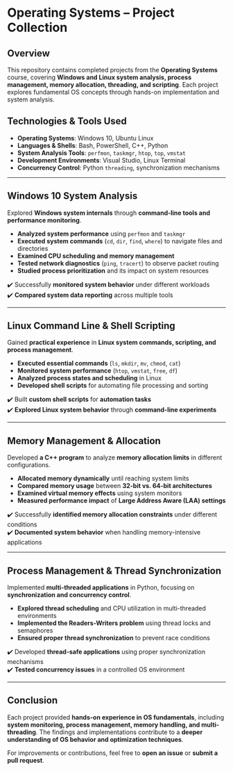 # Operating Systems – Project Collection

## Overview
This repository contains completed projects from the **Operating Systems** course, covering **Windows and Linux system analysis, process management, memory allocation, threading, and scripting**. Each project explores fundamental OS concepts through hands-on implementation and system analysis.

## Technologies & Tools Used
- **Operating Systems**: Windows 10, Ubuntu Linux
- **Languages & Shells**: Bash, PowerShell, C++, Python
- **System Analysis Tools**: `perfmon`, `taskmgr`, `htop`, `top`, `vmstat`
- **Development Environments**: Visual Studio, Linux Terminal
- **Concurrency Control**: Python `threading`, synchronization mechanisms

---

## Windows 10 System Analysis
Explored **Windows system internals** through **command-line tools and performance monitoring**.

- **Analyzed system performance** using `perfmon` and `taskmgr`
- **Executed system commands** (`cd`, `dir`, `find`, `where`) to navigate files and directories
- **Examined CPU scheduling and memory management**
- **Tested network diagnostics** (`ping`, `tracert`) to observe packet routing
- **Studied process prioritization** and its impact on system resources

✔️ Successfully **monitored system behavior** under different workloads  
✔️ **Compared system data reporting** across multiple tools  

---

## Linux Command Line & Shell Scripting
Gained **practical experience** in **Linux system commands, scripting, and process management**.

- **Executed essential commands** (`ls`, `mkdir`, `mv`, `chmod`, `cat`)
- **Monitored system performance** (`htop`, `vmstat`, `free`, `df`)
- **Analyzed process states and scheduling** in Linux
- **Developed shell scripts** for automating file processing and sorting

✔️ Built **custom shell scripts** for **automation tasks**  
✔️ **Explored Linux system behavior** through **command-line experiments**  

---

## Memory Management & Allocation
Developed **a C++ program** to analyze **memory allocation limits** in different configurations.

- **Allocated memory dynamically** until reaching system limits
- **Compared memory usage** between **32-bit vs. 64-bit architectures**
- **Examined virtual memory effects** using system monitors
- **Measured performance impact** of **Large Address Aware (LAA) settings**

✔️ Successfully **identified memory allocation constraints** under different conditions  
✔️ **Documented system behavior** when handling memory-intensive applications  

---

## Process Management & Thread Synchronization
Implemented **multi-threaded applications** in Python, focusing on **synchronization and concurrency control**.

- **Explored thread scheduling** and CPU utilization in multi-threaded environments
- **Implemented the Readers-Writers problem** using thread locks and semaphores
- **Ensured proper thread synchronization** to prevent race conditions

✔️ Developed **thread-safe applications** using proper synchronization mechanisms  
✔️ **Tested concurrency issues** in a controlled OS environment  

---

## Conclusion
Each project provided **hands-on experience in OS fundamentals**, including **system monitoring, process management, memory handling, and multi-threading**. The findings and implementations contribute to a **deeper understanding of OS behavior and optimization techniques**.

For improvements or contributions, feel free to **open an issue** or **submit a pull request**.
